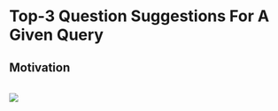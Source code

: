# Top-3 Question Suggestions For A Given Query

<p align="center">
  <b><h2>Motivation</h2></b><br>
  <img src="https://github.com/aditya-AI/Top-3-Question-Suggestions-For-A-Given-Query/blob/master/pipeline.png">
</p>
